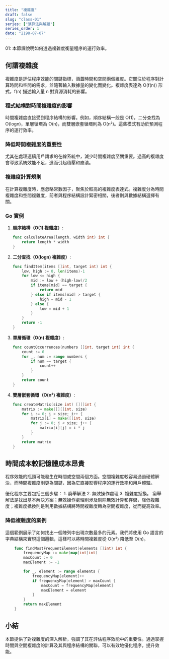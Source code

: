 ```yaml
---
title: "複雜度"
draft: false
slug: "class-01"
series: ["演算法與解題"]
series_order: 1
date: "2198-07-07"
---
```

01: 本節課說明如何透過複雜度衡量程序的運行效率。

## 何謂複雜度
複雜度是評估程序效能的關鍵指標，涵蓋時間和空間兩個維度。它關注於程序對計算時間和空間的需求，並隨著輸入數據量的變化而變化。複雜度表達為 O(f(n)) 形式，f(n) 描述輸入量 n 對資源消耗的影響。

### 程式結構對時間複雜度的影響
時間複雜度直接受到程序結構的影響。例如，順序結構一般是 O(1)，二分查找為 O(logn)，單層循環為 O(n)，而雙層嵌套循環則為 O(n²)。這些模式有助於預測程序的運行效率。

### 降低時間複雜度的重要性
尤其在處理連續用戶請求的在線系統中，減少時間複雜度至關重要。過高的複雜度會導致系統效能不足，進而引起積壓和崩潰。

### 複雜度計算規則
在計算複雜度時，應忽略常數因子，聚焦於較高的複雜度表達式。複雜度分為時間複雜度和空間複雜度，前者與程序結構設計緊密相關，後者則與數據結構選擇有關。

### Go 實例

1. **順序結構（O(1) 複雜度）**:
   ```go
   func calculateArea(length, width int) int {
       return length * width
   }
   ```

2. **二分查找（O(logn) 複雜度）**:
   ```go
   func findItem(items []int, target int) int {
       low, high := 0, len(items)-1
       for low <= high {
           mid := low + (high-low)/2
           if items[mid] == target {
               return mid
           } else if items[mid] > target {
               high = mid - 1
           } else {
               low = mid + 1
           }
       }
       return -1
   }
   ```

3. **單層循環（O(n) 複雜度）**:
   ```go
   func countOccurrences(numbers []int, target int) int {
       count := 0
       for _, num := range numbers {
           if num == target {
               count++
           }
       }
       return count
   }
   ```

4. **雙層嵌套循環（O(n²) 複雜度）**:
   ```go
   func createMatrix(size int) [][]int {
       matrix := make([][]int, size)
       for i := 0; i < size; i++ {
           matrix[i] = make([]int, size)
           for j := 0; j < size; j++ {
               matrix[i][j] = i * j
           }
       }
       return matrix
   }
   ```

## 時間成本較記憶體成本昂貴
程序效能的瓶頸可能發生在時間或空間兩個方面。空間複雜度較容易通過硬體解決，而時間複雜度則更為關鍵，因為它直接影響程序的運行效率和用戶體驗。

優化程序主要包括三個步驟：
    1. 窮舉解法
    2. 無效操作處理
    3. 複雜度抵換。
窮舉解法是找出基本解決方案；無效操作處理則涉及剔除無效計算和存儲，降低複雜度；複雜度抵換則是利用數據結構將時間複雜度轉為空間複雜度，從而提高效率。

### 降低複雜度的案例
這個範例展示了如何找出一個陣列中出現次數最多的元素。我們將使用 Go 語言的字典結構來實現這個邏輯，這樣可以將時間複雜度從 O(n²) 降低至 O(n)。
```go
    func findMostFrequentElement(elements []int) int {
        frequencyMap := make(map[int]int)
        maxCount := 0
        maxElement := -1

        for _, element := range elements {
            frequencyMap[element]++
            if frequencyMap[element] > maxCount {
                maxCount = frequencyMap[element]
                maxElement = element
            }
        }
        return maxElement
    }
```

## 小結
本節提供了對複雜度的深入解析，強調了其在評估程序效能中的重要性。通過掌握時間與空間複雜度的計算及其與程序結構的關聯，可以有效地優化程序，提升效能。
